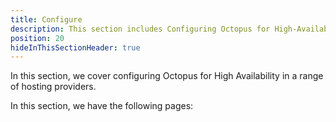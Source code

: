 ```yaml
---
title: Configure
description: This section includes Configuring Octopus for High-Availability
position: 20
hideInThisSectionHeader: true
---
```


In this section, we cover configuring Octopus for High Availability in a range of hosting providers.

In this section, we have the following pages:
